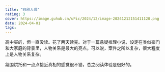 ```yaml
---
title: "悲剧人偶"
rating: 3
cover: https://image.guhub.cn/uPic/2024/12/image-20241212151411120.png
date: 2024-04-01
tags:
---
```


高中买的，但一直没读。花了两天读完。对于一篇悬疑推理小说，设定在类似豪门和大家庭的背景里，人物关系是最大的亮点。可以说，案件之所以复杂，很大程度上是人物关系复杂。

氛围烘托和一点点接近真相的感觉很不错，总之阅读体验是很好的。
